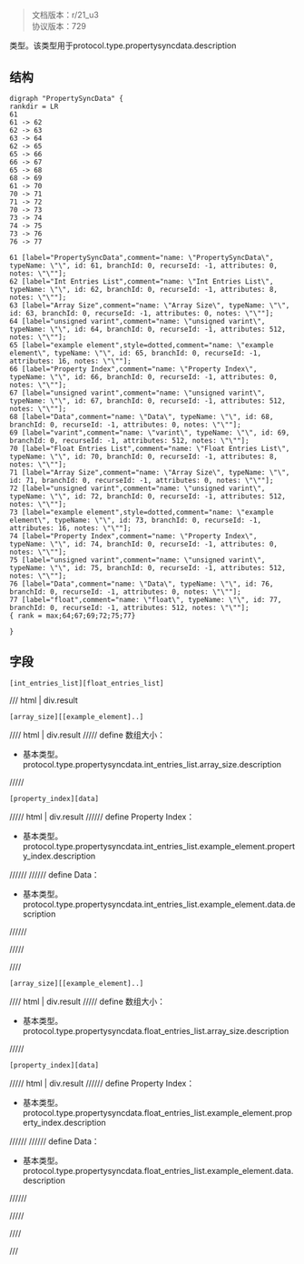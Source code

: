 # <!-- md:samp PropertySyncData -->

> 文档版本：r/21_u3<br/>协议版本：729

<!-- md:samp PropertySyncData -->类型。该类型用于protocol.type.propertysyncdata.description

## 结构

```viz
digraph "PropertySyncData" {
rankdir = LR
61
61 -> 62
62 -> 63
63 -> 64
62 -> 65
65 -> 66
66 -> 67
65 -> 68
68 -> 69
61 -> 70
70 -> 71
71 -> 72
70 -> 73
73 -> 74
74 -> 75
73 -> 76
76 -> 77

61 [label="PropertySyncData",comment="name: \"PropertySyncData\", typeName: \"\", id: 61, branchId: 0, recurseId: -1, attributes: 0, notes: \"\""];
62 [label="Int Entries List",comment="name: \"Int Entries List\", typeName: \"\", id: 62, branchId: 0, recurseId: -1, attributes: 8, notes: \"\""];
63 [label="Array Size",comment="name: \"Array Size\", typeName: \"\", id: 63, branchId: 0, recurseId: -1, attributes: 0, notes: \"\""];
64 [label="unsigned varint",comment="name: \"unsigned varint\", typeName: \"\", id: 64, branchId: 0, recurseId: -1, attributes: 512, notes: \"\""];
65 [label="example element",style=dotted,comment="name: \"example element\", typeName: \"\", id: 65, branchId: 0, recurseId: -1, attributes: 16, notes: \"\""];
66 [label="Property Index",comment="name: \"Property Index\", typeName: \"\", id: 66, branchId: 0, recurseId: -1, attributes: 0, notes: \"\""];
67 [label="unsigned varint",comment="name: \"unsigned varint\", typeName: \"\", id: 67, branchId: 0, recurseId: -1, attributes: 512, notes: \"\""];
68 [label="Data",comment="name: \"Data\", typeName: \"\", id: 68, branchId: 0, recurseId: -1, attributes: 0, notes: \"\""];
69 [label="varint",comment="name: \"varint\", typeName: \"\", id: 69, branchId: 0, recurseId: -1, attributes: 512, notes: \"\""];
70 [label="Float Entries List",comment="name: \"Float Entries List\", typeName: \"\", id: 70, branchId: 0, recurseId: -1, attributes: 8, notes: \"\""];
71 [label="Array Size",comment="name: \"Array Size\", typeName: \"\", id: 71, branchId: 0, recurseId: -1, attributes: 0, notes: \"\""];
72 [label="unsigned varint",comment="name: \"unsigned varint\", typeName: \"\", id: 72, branchId: 0, recurseId: -1, attributes: 512, notes: \"\""];
73 [label="example element",style=dotted,comment="name: \"example element\", typeName: \"\", id: 73, branchId: 0, recurseId: -1, attributes: 16, notes: \"\""];
74 [label="Property Index",comment="name: \"Property Index\", typeName: \"\", id: 74, branchId: 0, recurseId: -1, attributes: 0, notes: \"\""];
75 [label="unsigned varint",comment="name: \"unsigned varint\", typeName: \"\", id: 75, branchId: 0, recurseId: -1, attributes: 512, notes: \"\""];
76 [label="Data",comment="name: \"Data\", typeName: \"\", id: 76, branchId: 0, recurseId: -1, attributes: 0, notes: \"\""];
77 [label="float",comment="name: \"float\", typeName: \"\", id: 77, branchId: 0, recurseId: -1, attributes: 512, notes: \"\""];
{ rank = max;64;67;69;72;75;77}

}

```

## 字段

```title='PropertySyncData'
[int_entries_list][float_entries_list]
```

/// html | div.result
```title='Int Entries List'
[array_size][[example_element]..]
```

//// html | div.result
///// define
数组大小：<!-- md:samp unsigned varint -->

- 基本类型。protocol.type.propertysyncdata.int_entries_list.array_size.description


/////
```title='示例元素'
[property_index][data]
```

///// html | div.result
////// define
Property Index：<!-- md:samp unsigned varint -->

- 基本类型。protocol.type.propertysyncdata.int_entries_list.example_element.property_index.description


//////
////// define
Data：<!-- md:samp varint -->

- 基本类型。protocol.type.propertysyncdata.int_entries_list.example_element.data.description


//////

/////

////
```title='Float Entries List'
[array_size][[example_element]..]
```

//// html | div.result
///// define
数组大小：<!-- md:samp unsigned varint -->

- 基本类型。protocol.type.propertysyncdata.float_entries_list.array_size.description


/////
```title='示例元素'
[property_index][data]
```

///// html | div.result
////// define
Property Index：<!-- md:samp unsigned varint -->

- 基本类型。protocol.type.propertysyncdata.float_entries_list.example_element.property_index.description


//////
////// define
Data：<!-- md:samp float -->

- 基本类型。protocol.type.propertysyncdata.float_entries_list.example_element.data.description


//////

/////

////

///

